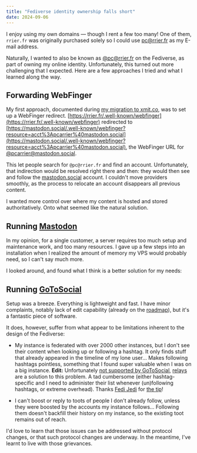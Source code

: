 ```yaml
---
title: "Fediverse identity ownership falls short"
date: 2024-09-06
---
```


I enjoy using my own domains — though I rent a few too many! One of them, `rrier.fr` was originally purchased solely so I could use [pc@rrier.fr](mailto:pc@rrier.fr) as my E-mail address.

Naturally, I wanted to also be known as [@pc@rrier.fr](https://rrier.fr/@pc) on the Fediverse, as part of owning my online identity. Unfortunately, this turned out more challenging that I expected. Here are a few approaches I tried and what I learned along the way.

## Forwarding WebFinger

My first approach, documented during [my migration to xmit.co](https://xmit.dev/posts/pcarrier-com/), was to set up a WebFinger redirect. [https://rrier.fr/.well-known/webfinger](https://rrier.fr/.well-known/webfinger) redirected to [https://mastodon.social/.well-known/webfinger?resource=acct%3Apcarrier%40mastodon.social](https://mastodon.social/.well-known/webfinger?resource=acct%3Apcarrier%40mastodon.social), the WebFinger URL for [@pcarrier@mastodon.social](https://mastodon.social/@pcarrier).

This let people search for `@pc@rrier.fr` and find an account. Unfortunately, that indirection would be resolved right there and then: they would then see and follow the [mastodon.social](https://mastodon.social) account. I couldn't move providers smoothly, as the process to relocate an account disappears all previous content.

I wanted more control over where my content is hosted and stored authoritatively. Onto what seemed like the natural solution.

## Running [Mastodon](https://joinmastodon.org/)

In my opinion, for a single customer, a server requires too much setup and maintenance work, and too many resources. I gave up a few steps into an installation when I realized the amount of memory my VPS would probably need, so I can't say much more.

I looked around, and found what I think is a better solution for my needs:

## Running [GoToSocial](https://gotosocial.org/)

Setup was a breeze. Everything is lightweight and fast. I have minor complaints, notably lack of edit capability (already on the [roadmap](https://github.com/superseriousbusiness/gotosocial/blob/main/ROADMAP.md)), but it's a fantastic piece of software.

It does, however, suffer from what appear to be limitations inherent to the design of the Fediverse:

- My instance is federated with over 2000 other instances, but I don't see their content when looking up or following a hashtag. It only finds stuff that already appeared in the timeline of my lone user… Makes following hashtags pointless, something that I found super valuable when I was on a big instance. **Edit:** Unfortunately [not supported by GoToSocial](https://github.com/superseriousbusiness/gotosocial/issues/1123), [relays](https://relay.fedi.buzz) are a solution to this problem. A tad cumbersome (either hashtag-specific and I need to administer their list whenever (un)following hashtags, or extreme overhead). Thanks [Fedi Jedi](https://mstdn.cool/@fedijedi) for [the tip](https://mstdn.cool/@fedijedi/113087513438881596)!

- I can't boost or reply to toots of people I don't already follow, unless they were boosted by the accounts my instance follows… Following them doesn't backfill their history on my instance, so the existing toot remains out of reach.

I'd love to learn that those issues can be addressed without protocol changes, or that such protocol changes are underway. In the meantime, I've learnt to live with those grievances.
